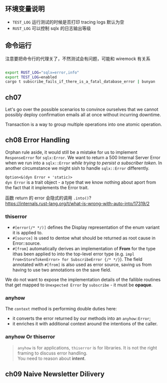 ## 环境变量说明

- `TEST_LOG` 运行测试的时候是否打印 tracing logs 默认为空
- `RUST_LOG` 可以控制 sqlx 的日志输出等级

## 命令运行

注意要把命令行的代理关了，不然测试会有问题，可能和 wiremock 有关系

```bash

export RUST_LOG="sqlx=error,info"
export TEST_LOG=enabled
cargo t subscribe_fails_if_there_is_a_fatal_database_error | bunyan

```

## ch07

Let's go over the possible scenarios to convince ourselves that we cannot possibly deploy
confirmation emails all at once without incurring downtime.

Transaction is a way to group multiple operations into one atomic operation.

## ch08 Error Handling

Orphan rule aside, it would still be a mistake for us to implement `ResponseError` for `sqlx:Error`.
We want to return a 500 Internal Server Error when we run into a `sqlx::Error`
_while trying to persist a subscriber token_.
In another circumstance we might sish to handle `sqlx::Error` differently.

`Option<&(dyn Error + 'static)>`  
`dyn Error` is a trait object - a type that we know nothing about aport from the fact that it
implements the Error trait.

函数 return 的 error 会隐式的调用 `.into()`?  
https://internals.rust-lang.org/t/what-is-wrong-with-auto-into/17319/2

### thiserror

- `#[error(/* */)]` defines the Display representation of the enum variant it is applied to.
- `#[source]` is used to dentoe what should be returned as root cause in Error::source.
- `#[from]` automatically derives an implementation of **From** for the type ithas been applied to
  into the top-level error type (e.g. `impl From<StoreTokenError> for SubscribeError {/* */}`). The
  field annotated with `#[from]` is also used as error source, saving us from having to use two
  annotations on the save field.

We do not want to expose the implementation details of the fallible routines that get mapped to
`Unexpected Error` by `subscribe` - it must be **opaque**.

### anyhow

The `context` method is performing double duties here:

- it converts the error returned by our methods into an `anyhow:Error`;
- it enriches it with additional context around the intentions of the caller.

### anyhow Or thiserror

> `anyhow` is for applications, `thiserror` is for libraries.
> It is not the right framing to discuss error handling.  
> You need to reason about **intent**.

## ch09 Naive Newsletter Dilivery
